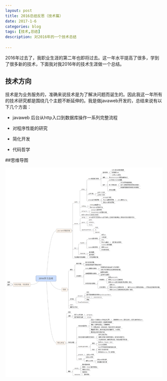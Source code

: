 ```yaml
---
layout: post
title: 2016总结反思（技术篇）
date: 2017-1-6
categories: blog
tags: [技术,总结]
description: 对2016年的一个技术总结

---
```


2016年过去了，我职业生涯的第二年也即将过去。这一年水平提高了很多，学到了很多新的技术，下面我对我2016年的技术生涯做一个总结。

## 技术方向

技术是为业务服务的，准确来说技术是为了解决问题而诞生的。因此我这一年所有的技术研究都是围绕几个主题不断延伸的。我是做javaweb开发的，总结来说有以下几个方面：

- javaweb 后台从http入口到数据库操作一系列完整流程

- 对程序性能的研究

- 简化开发

- 代码哲学

##思维导图

![](/img/xmind/2016introspection.png)


















